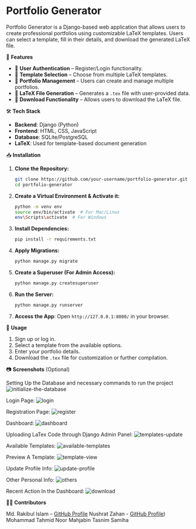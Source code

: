 # Portfolio Generator

Portfolio Generator is a Django-based web application that allows users to create professional portfolios using customizable LaTeX templates. Users can select a template, fill in their details, and download the generated LaTeX file.

🚀 **Features**

- 🔹 **User Authentication** – Register/Login functionality.
- 🔹 **Template Selection** – Choose from multiple LaTeX templates.
- 🔹 **Portfolio Management** – Users can create and manage multiple portfolios.
- 🔹 **LaTeX File Generation** – Generates a `.tex` file with user-provided data.
- 🔹 **Download Functionality** – Allows users to download the LaTeX file.

🛠 **Tech Stack**

- **Backend**: Django (Python)
- **Frontend**: HTML, CSS, JavaScript
- **Database**: SQLite/PostgreSQL
- **LaTeX**: Used for template-based document generation

📥 **Installation**

1. **Clone the Repository:**

    ```bash
    git clone https://github.com/your-username/portfolio-generator.git
    cd portfolio-generator
    ```

2. **Create a Virtual Environment & Activate it:**

    ```bash
    python -m venv env
    source env/bin/activate  # For Mac/Linux
    env\Scripts\activate  # For Windows
    ```

3. **Install Dependencies:**

    ```bash
    pip install -r requirements.txt
    ```

4. **Apply Migrations:**

    ```bash
    python manage.py migrate
    ```

5. **Create a Superuser (For Admin Access):**

    ```bash
    python manage.py createsuperuser
    ```

6. **Run the Server:**

    ```bash
    python manage.py runserver
    ```

7. **Access the App**: Open `http://127.0.0.1:8000/` in your browser.

🎯 **Usage**

1. Sign up or log in.
2. Select a template from the available options.
3. Enter your portfolio details.
4. Download the `.tex` file for customization or further compilation.

📷 **Screenshots** (Optional)

Setting Up the Database and necessary commands to run the project
![initialize-the-database](https://github.com/user-attachments/assets/49cc605b-f842-4c2e-a589-874f79c6ec53)

Login Page:
![login](https://github.com/user-attachments/assets/93b09ddd-bf16-453a-8ec3-68ac0b2da6ee)

Registration Page:
![register](https://github.com/user-attachments/assets/4d88d911-8c8e-4694-afb5-9d613a2d153c)

Dashboard:
![dashboard](https://github.com/user-attachments/assets/70ce27e4-c16e-46a0-884d-db07b554345d)

Uploading LaTex Code through Django Admin Panel:
![templates-update](https://github.com/user-attachments/assets/0466e7b6-e6dd-4fa3-9302-b679073b559c)

Available Templates:
![available-templates](https://github.com/user-attachments/assets/f7db9821-5912-4ef4-b6ef-e0bc0e9f5d33)

Preview A Template:
![template-view](https://github.com/user-attachments/assets/bae40392-0fc8-4ce7-ad2b-472b1e89d44b)

Update Profile Info:
![update-profile](https://github.com/user-attachments/assets/d557656f-bb88-437a-94c3-caa12f800336)

Other Personal Info:
![others](https://github.com/user-attachments/assets/e9075498-4223-4745-ae2f-5aa3cf78ec0c)

Recent Action In the Dashboard:
![download](https://github.com/user-attachments/assets/5dd70884-c446-41c6-93a3-db5d6d50e9fe)


👨‍💻 **Contributors**

Md. Rakibul Islam – [GitHub Profile](https://github.com/rakib013)
Nushrat Zahan - [GitHub Profile](https://github.com/neelunzn))
Mohammad Tahmid Noor 
Mahjabin Tasnim Samiha
